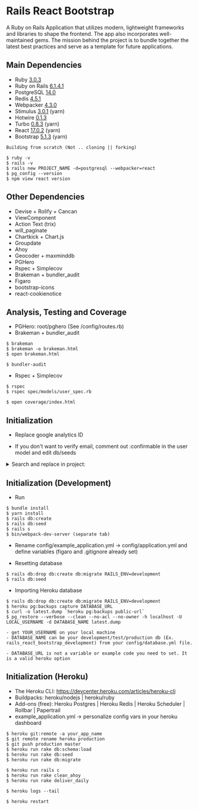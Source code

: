 # Rails React Bootstrap

A Ruby on Rails Application that utilizes modern, lightweight frameworks and libraries to shape the frontend. The app also incorporates well-maintained gems. The mission behind the project is to bundle together the latest best practices and serve as a template for future applications.

## Main Dependencies

* Ruby [3.0.3](https://www.ruby-lang.org/en/downloads/releases/)
* Ruby on Rails [6.1.4.1](https://rubygems.org/gems/rails/versions)
* PostgreSQL [14.0](https://www.postgresql.org/support/versioning/)
* Redis [4.5.1](https://rubygems.org/gems/redis/versions)
* Webpacker [4.3.0](https://rubygems.org/gems/webpacker/versions)
* Stimulus [3.0.1](https://github.com/hotwired/stimulus/releases) (yarn)
* Hotwire [0.1.3](https://rubygems.org/gems/hotwire-rails/versions)
* Turbo [0.8.3](https://rubygems.org/gems/turbo-rails/versions) (yarn)
* React [17.0.2](https://reactjs.org/versions/) (yarn)
* Bootstrap [5.1.3](https://getbootstrap.com/docs/versions/) (yarn)
```
Building from scratch (Not .. cloning || forking)

$ ruby -v
$ rails -v
$ rails new PROJECT_NAME -d=postgresql --webpacker=react
$ pg_config --version
$ npm view react version
```


## Other Dependencies

* Devise + Rolify + Cancan
* ViewComponent
* Action Text (trix)
* will_paginate
* Chartkick + Chart.js
* Groupdate
* Ahoy
* Geocoder + maxminddb
* PGHero
* Rspec + Simplecov
* Brakeman + bundler_audit
* Figaro
* bootstrap-icons
* react-cookienotice

## Analysis, Testing and Coverage

* PGHero: root/pghero (See /config/routes.rb)
* Brakeman + bundler_audit
```
$ brakeman
$ brakeman -o brakeman.html
$ open brakeman.html

$ bundler-audit
```
* Rspec + Simplecov
```
$ rspec
$ rspec spec/models/user_spec.rb

$ open coverage/index.html
```


## Initialization

* Replace google analytics ID

* If you don't want to verify email, comment out :confirmable in the user model and edit db/seeds

<details>
  <summary>Search and replace in project:</summary>

  1. rails_react_bootstrap
    * config/cable.yml
    * config/database.yml
    * config/environments/production.rb
  2. rails-react-bootstrap
    * config/database.yml
    * config/environments/production.rb
    * package.json
    * app/javascript/packs/components/cookieBanner.jsx
    * app/views/devise/mailer/confirmation_instructions.html.erb
    * app/views/devise/mailer/email_changed.html.erb
    * app/views/devise/mailer/password_change.html.erb
    * app/views/devise/mailer/reset_password_instructions.html.erb
    * app/views/devise/mailer/unlock_instructions.html.erb
    * app/views/layouts/mailer.html.erb
  3. RAILSREACTBOOTSTRAP
    * app/mailers/application_mailer.rb
    * config/application.rb
    * config/database.yml
    * config/initializers/devise.rb
  4. RRB
    * app/views/devise/mailer/confirmation_instructions.html.erb
    * app/views/pages/terms_and_conditions.html.erb
    * app/views/pages/welcome.html.erb
    * app/views/report_mailer/daily.html.erb
    * app/views/shared/_footer.html.erb
</details>

## Initialization (Development)

* Run
```
$ bundle install
$ yarn install
$ rails db:create
$ rails db:seed
$ rails s
$ bin/webpack-dev-server (separate tab)
```

* Rename config/example_application.yml -> config/application.yml and define variables (figaro and .gitignore already set)

* Resetting database
```
$ rails db:drop db:create db:migrate RAILS_ENV=development
$ rails db:seed
```
* Importing Heroku database
```
$ rails db:drop db:create db:migrate RAILS_ENV=development
$ heroku pg:backups capture DATABASE_URL
$ curl -o latest.dump `heroku pg:backups public-url`
$ pg_restore --verbose --clean --no-acl --no-owner -h localhost -U LOCAL_USERNAME -d DATABASE_NAME latest.dump

- get YOUR_USERNAME on your local machine
- DATABASE_NAME can be your development/test/production db (Ex. rails_react_bootstrap_development) from your config/database.yml file.

- DATABASE_URL is not a variable or example code you need to set. It is a valid heroku option
```

## Initialization (Heroku)

* The Heroku CLI: https://devcenter.heroku.com/articles/heroku-cli
* Buildpacks: heroku/nodejs | heroku/ruby
* Add-ons (free): Heroku Postgres | Heroku Redis | Heroku Scheduler | Rollbar | Papertrail
* example_application.yml -> personalize config vars in your heroku dashboard
```
$ heroku git:remote -a your_app_name
$ git remote rename heroku production
$ git push production master
$ heroku run rake db:schema:load
$ heroku run rake db:seed
$ heroku run rake db:migrate

$ heroku run rails c
$ heroku run rake clean_ahoy
$ heroku run rake deliver_daily

$ heroku logs --tail

$ heroku restart
```
